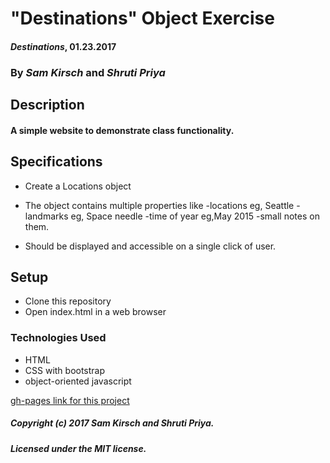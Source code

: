 # "Destinations" Object Exercise

#### _Destinations_, 01.23.2017

### By _Sam Kirsch_ and _Shruti Priya_

## Description

#### A simple website to demonstrate class functionality.

## Specifications

* Create a Locations object

* The object contains multiple properties like
 -locations
  eg, Seattle
 -landmarks
 eg, Space needle
 -time of year
 eg,May 2015
 -small notes on them.

 * Should be displayed and accessible on a single click of user.

## Setup

* Clone this repository
* Open index.html in a web browser

### Technologies Used

* HTML
* CSS with bootstrap
* object-oriented javascript

[gh-pages link for this project](https://denalisk.github.io/ping-pong)

##### Copyright (c) 2017 Sam Kirsch and Shruti Priya.

##### Licensed under the MIT license.

